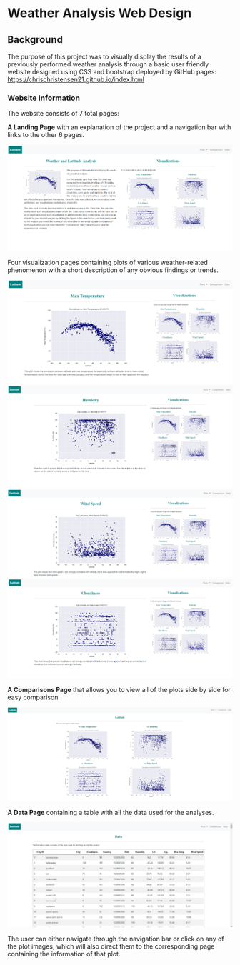 # Weather Analysis Web Design

## Background

The purpose of this project was to visually display the results of a previously performed weather analysis through a basic user friendly website designed using CSS and bootstrap deployed by GitHub pages: https://chrischristensen21.github.io/index.html

### Website Information

The website consists of 7 total pages:

**A Landing Page** with an explanation of the project and a navigation bar with links to the other 6 pages. 

![Landing Page](https://github.com/chrischristensen21/Weather-Analysis-Web-Design/blob/main/Images/Landing%20Page.png)

Four visualization pages containing plots of various weather-related phenomenon with a short description of any obvious findings or trends.

![Max Temp Page](https://github.com/chrischristensen21/Weather-Analysis-Web-Design/blob/main/Images/Max%20Temp%20Visualization%20Page.png)
![Humidity Page](https://github.com/chrischristensen21/Weather-Analysis-Web-Design/blob/main/Images/Humidity%20Visualization%20Page.png)
![Wind Speed Page](https://github.com/chrischristensen21/Weather-Analysis-Web-Design/blob/main/Images/Wind%20Speed%20Page.png)
![Cloudiness Page](https://github.com/chrischristensen21/Weather-Analysis-Web-Design/blob/main/Images/Cloudiness%20Visualization%20Page.png)

**A Comparisons Page** that allows you to  view all of the plots side by side for easy comparison

![Comparisons Page](https://github.com/chrischristensen21/Weather-Analysis-Web-Design/blob/main/Images/Comparison%20Page.png)

**A Data Page** containing a table with all the data used for the analyses.

![Data Page](https://github.com/chrischristensen21/Weather-Analysis-Web-Design/blob/main/Images/Data%20Page.png)

The user can either navigate through the navigation bar or click on any of the plot images, which will also direct them to the corresponding page containing the information of that plot.


